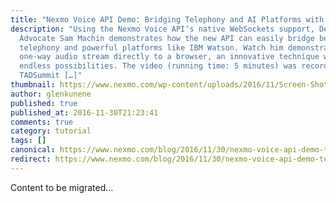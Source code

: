 ```yaml
---
title: "Nexmo Voice API Demo: Bridging Telephony and AI Platforms with WebSockets"
description: "Using the Nexmo Voice API‘s native WebSockets support, Developer
  Advocate Sam Machin demonstrates how the new API can easily bridge between
  telephony and powerful platforms like IBM Watson. Watch him demonstrate a
  one-way audio stream directly to a browser, an innovative technique with
  endless possibilities. The video (running time: 5 minutes) was recorded at
  TADSummit […]"
thumbnail: https://www.nexmo.com/wp-content/uploads/2016/11/Screen-Shot-2016-11-30-at-1.56.42-PM.png
author: glenkunene
published: true
published_at: 2016-11-30T21:23:41
comments: true
category: tutorial
tags: []
canonical: https://www.nexmo.com/blog/2016/11/30/nexmo-voice-api-demo-telephony-ai-platforms-websockets
redirect: https://www.nexmo.com/blog/2016/11/30/nexmo-voice-api-demo-telephony-ai-platforms-websockets
---
```

Content to be migrated...
